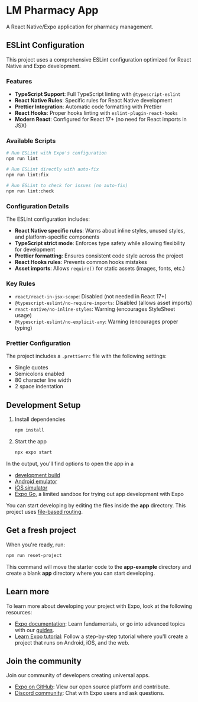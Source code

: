 # LM Pharmacy App

A React Native/Expo application for pharmacy management.

## ESLint Configuration

This project uses a comprehensive ESLint configuration optimized for React Native and Expo development.

### Features

- **TypeScript Support**: Full TypeScript linting with `@typescript-eslint`
- **React Native Rules**: Specific rules for React Native development
- **Prettier Integration**: Automatic code formatting with Prettier
- **React Hooks**: Proper hooks linting with `eslint-plugin-react-hooks`
- **Modern React**: Configured for React 17+ (no need for React imports in JSX)

### Available Scripts

```bash
# Run ESLint with Expo's configuration
npm run lint

# Run ESLint directly with auto-fix
npm run lint:fix

# Run ESLint to check for issues (no auto-fix)
npm run lint:check
```

### Configuration Details

The ESLint configuration includes:

- **React Native specific rules**: Warns about inline styles, unused styles, and platform-specific components
- **TypeScript strict mode**: Enforces type safety while allowing flexibility for development
- **Prettier formatting**: Ensures consistent code style across the project
- **React Hooks rules**: Prevents common hooks mistakes
- **Asset imports**: Allows `require()` for static assets (images, fonts, etc.)

### Key Rules

- `react/react-in-jsx-scope`: Disabled (not needed in React 17+)
- `@typescript-eslint/no-require-imports`: Disabled (allows asset imports)
- `react-native/no-inline-styles`: Warning (encourages StyleSheet usage)
- `@typescript-eslint/no-explicit-any`: Warning (encourages proper typing)

### Prettier Configuration

The project includes a `.prettierrc` file with the following settings:

- Single quotes
- Semicolons enabled
- 80 character line width
- 2 space indentation

## Development Setup

1. Install dependencies

   ```bash
   npm install
   ```

2. Start the app

   ```bash
   npx expo start
   ```

In the output, you'll find options to open the app in a

- [development build](https://docs.expo.dev/develop/development-builds/introduction/)
- [Android emulator](https://docs.expo.dev/workflow/android-studio-emulator/)
- [iOS simulator](https://docs.expo.dev/workflow/ios-simulator/)
- [Expo Go](https://expo.dev/go), a limited sandbox for trying out app development with Expo

You can start developing by editing the files inside the **app** directory. This project uses [file-based routing](https://docs.expo.dev/router/introduction).

## Get a fresh project

When you're ready, run:

```bash
npm run reset-project
```

This command will move the starter code to the **app-example** directory and create a blank **app** directory where you can start developing.

## Learn more

To learn more about developing your project with Expo, look at the following resources:

- [Expo documentation](https://docs.expo.dev/): Learn fundamentals, or go into advanced topics with our [guides](https://docs.expo.dev/guides).
- [Learn Expo tutorial](https://docs.expo.dev/tutorial/introduction/): Follow a step-by-step tutorial where you'll create a project that runs on Android, iOS, and the web.

## Join the community

Join our community of developers creating universal apps.

- [Expo on GitHub](https://github.com/expo/expo): View our open source platform and contribute.
- [Discord community](https://chat.expo.dev): Chat with Expo users and ask questions.
